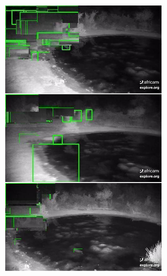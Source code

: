 ![20200709-231915-234920](in/20200709/20200709-231915-234920_0_.jpg)
![20200709-234925-000000](in/20200709/20200709-234925-000000_0_.jpg)
![20200710-000005-003010](in/20200710/20200710-000005-003010_0_.jpg)
